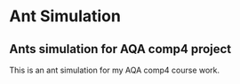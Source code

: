 Ant Simulation
===============

Ants simulation for AQA comp4 project
-------------------------------------

This is an ant simulation for my AQA comp4 course work.